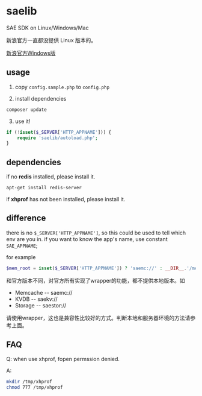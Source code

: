 saelib
======

SAE SDK on Linux/Windows/Mac

新浪官方一直都没提供 Linux 版本的。

[新浪官方Windows版](http://sae.sina.com.cn/?m=devcenter&catId=231)

usage
------

1. copy `config.sample.php` to `config.php`

2. install dependencies
```bash
composer update
```

3. use it!
```php
if (!isset($_SERVER['HTTP_APPNAME'])) {
    require 'saelib/autoload.php';
}
```

dependencies
------------

if no **redis** installed, please install it.

```bash
apt-get install redis-server
```

if **xhprof** has not been installed, please install it.

difference
-----------

there is no `$_SERVER['HTTP_APPNAME']`, so this could be used to tell which env are you in.
if you want to know the app's name, use constant `SAE_APPNAME`;

for example
```php
$mem_root = isset($_SERVER['HTTP_APPNAME']) ? 'saemc://' : __DIR__.'/memcache_dir';
```

和官方版本不同，对官方所有实现了wrapper的功能，都不提供本地版本。如

- Memcache -- saemc://
- KVDB -- saekv://
- Storage -- saestor://

请使用wrapper，这也是兼容性比较好的方式。判断本地和服务器环境的方法请参考上面。

FAQ
------

Q: when use xhprof, fopen permssion denied.

A: 
```bash
mkdir /tmp/xhprof
chmod 777 /tmp/xhprof
```
